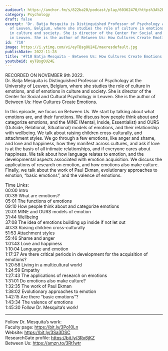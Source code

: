 ```yaml
---
audiourl: https://anchor.fm/s/822ba20/podcast/play/60362470/https%3A%2F%2Fd3ctxlq1ktw2nl.cloudfront.net%2Fstaging%2F2022-10-9%2F3bec5d09-2259-9450-40e5-82b2fd29114f.m4a
category: Psychology
draft: false
excerpt: 'Dr. Batja Mesquita is Distinguished Professor of Psychology at the University
  of Leuven, Belgium, where she studies the role of culture in emotions, and of emotions
  in culture and society. She is director of the Center for Social and Cultural Psychology
  in Leuven. She is the author of Between Us: How Cultures Create Emotions.'
id: '710'
image: https://i.ytimg.com/vi/eyTBsgOU24E/maxresdefault.jpg
publishDate: 2022-11-28
title: '#710 Batja Mesquita - Between Us: How Cultures Create Emotions'
youtubeid: eyTBsgOU24E
---
```

<div class="timelinks">

RECORDED ON NOVEMBER 9th 2022.  
Dr. Batja Mesquita is Distinguished Professor of Psychology at the University of Leuven, Belgium, where she studies the role of culture in emotions, and of emotions in culture and society. She is director of the Center for Social and Cultural Psychology in Leuven. She is the author of Between Us: How Cultures Create Emotions.

In this episode, we focus on Between Us. We start by talking about what emotions are, and their functions. We discuss how people think about and categorize emotions, and the MINE (Mental, Inside, Essentialist) and OURS (Outside, Relational, Situational) models of emotions, and their relationship with wellbeing. We talk about raising children cross-culturally, and attachment styles. We go through a few emotions, like anger and shame, and love and happiness, how they manifest across cultures, and ask if love is at the basis of all intimate relationships, and if everyone cares about happiness. We talk about how language relates to emotion, and the developmental aspects associated with emotion acquisition. We discuss the applications of research on emotion, and how emotions also make culture. Finally, we talk about the work of Paul Ekman, evolutionary approaches to emotion, “basic emotions”, and the valence of emotions.

Time Links:  
<time>00:00</time> Intro  
<time>00:39</time> What are emotions?  
<time>05:01</time> The functions of emotions  
<time>09:10</time> How people think about and categorize emotions  
<time>20:01</time> MINE and OURS models of emotion  
<time>31:44</time> Wellbeing  
<time>37:08</time> The idea of emotions building up inside if not let out  
<time>40:33</time> Raising children cross-culturally  
<time>51:53</time> Attachment styles  
<time>55:46</time> Shame and anger  
<time>1:01:43</time> Love and happiness  
<time>1:10:04</time> Language and emotion  
<time>1:17:37</time> Are there critical periods in development for the acquisition of emotions?  
<time>1:20:58</time> Living in a multicultural world  
<time>1:24:59</time> Empathy  
<time>1:27:43</time> The applications of research on emotions  
<time>1:31:01</time> Do emotions also make culture?  
<time>1:32:35</time> The work of Paul Ekman  
<time>1:38:02</time> Evolutionary approaches to emotion  
<time>1:42:15</time> Are there “basic emotions”?  
<time>1:43:34</time> The valence of emotions  
<time>1:45:30</time> Follow Dr. Mesquita’s work!

---

Follow Dr. Mesquita’s work:  
Faculty page: https://bit.ly/3Po10Ln  
Website: https://bit.ly/3Sa3DSC  
ResearchGate profile: https://bit.ly/3Rv6jKZ  
Between Us: https://amzn.to/3Rt1wtr
</div>

